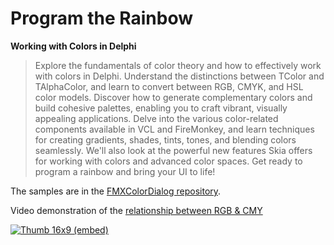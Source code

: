 # Program the Rainbow
**Working with Colors in Delphi**

<blockquote>Explore the fundamentals of color theory and how to effectively work with colors in Delphi. Understand the distinctions between TColor and TAlphaColor, and learn to convert between RGB, CMYK, and HSL color models. Discover how to generate complementary colors and build cohesive palettes, enabling you to craft vibrant, visually appealing applications. Delve into the various color-related components available in VCL and FireMonkey, and learn techniques for creating gradients, shades, tints, tones, and blending colors seamlessly. We'll also look at the powerful new features Skia offers for working with colors and advanced color spaces. Get ready to program a rainbow and bring your UI to life!</blockquote>

The samples are in the [FMXColorDialog repository](https://github.com/jimmckeeth/FMXColorDialog).

Video demonstration of the [relationship between RGB & CMY](https://www.youtube.com/watch?v=N-OXMD4Rf08)

[![Thumb 16x9 (embed)](https://github.com/user-attachments/assets/62db0c76-b46d-4114-b522-f64d1b17c854)
](https://www.youtube.com/watch?v=N-OXMD4Rf08)
